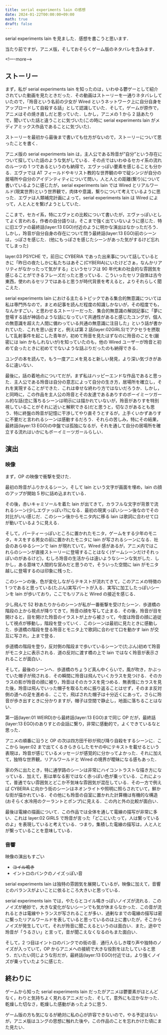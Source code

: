 ```yaml
---
title: serial experiments lain の感想
date: 2024-01-22T00:00:00+09:00
math: true
draft: false
---
```


serial experiments lain を見ました．感想を書こうと思います．

当たり前ですが，アニメ版，そしておそらくゲーム版のネタバレを含みます．

<!—-more-—>

## ストーリー

まず，私が serial experiments lain を知ったのは，いわゆる鬱ゲーとして紹介されていた動画を見たときだった．その動画はストーリーを一通りネタバレしていたので，「玲音という名前の少女が Wired というネットワーク上に自分自身をアップロードして自殺する話」として認識していた．そして，ゲームが原作で，アニメはその焼き直しだと思っていた．しかし，アニメの 1 から 2 話あたりで，聞いていた話と違うことに気づいた(この時に serial experiments lain がメディアミックス作品であることに気づいた)．

ストーリーを最初から最後まで書いても仕方がないので，ストーリーについて思ったことを書く．

アニメ版の serial experiments lain は，主人公である玲音が”自分”という存在について探していた話のような気がしている．その点ではいわゆるセカイ系の流れのルーツの 1 つであるというのも納得で，エヴァっぽい要素を感じることも分かる．エヴァでは AT フィールドやキリスト教的な世界観の中で碇シンジが自分の居場所や自分のアイデンティティについて問い，人と人との距離(繋り)について書いているように感じたが，serial experiments lain では Wired とリアルワールド(現実世界)という世界観で，肉体や意識，繋りについて考えているように思った．エヴァは人類補完計画によって，serial experiments lain は Wired によって，人と人とを繋げようとしていた．

ここまで，セカイ系，特にエヴァとの比較について書いたが，エヴァっぽいとしてよく言われる，作者の自分語りは，そこまで強く出ていないように感じた．特に旧エヴァの最終話(layer:13 EGO)付近のように明かな演出はなかっただろう．しかし，玲音が自分自身の存在について問う最終話(layer:13 EGO)前のシーンは，っぽさを感じた．(他にもっぽさを感じたシーンがあった気がするけど忘れてしまった)

layer:03 PSYCHE で，前日に CYBERIA であった出来事について話しているときに「昨日の夜たしかに私たちはあそこ(CYBERIA)にいたけどさぁ，なんかリアリティがなかったって気がする」というセリフは 90 年代末の社会的な雰囲気を感じることができるフレーズだったと思っている．こういったセリフ自体は古今東西，使われるセリフではあると思うが時代背景を考えると，よりそれらしく聞こえた．

serial experiments lain における主たるトピックである集合的無意識については私は専門外なので，まとめ記事を読んだ程度の知識しかないが，その程度でも，なんかすごい，と思わせるストーリーだった．集合的無意識の解説記事に「夢に登場する話が神話のような話になっていて共通性があると感じたユングが，個人の無意識を超えた人間に備わっている共通の無意識に注目した」という話が書かれていた．これを思い出すと，例えば第 2 話(layer:02GIRLS)でアクセラを摂取して乱射事件を起こした青年が，初めて玲音を見たはずなのに玲音のことを(厳密には lain かもしれないが)を知っていたのも，他の Wired ユーザーが玲音と初めて会ったときに初めてでないような話ぶりだったのも納得できる．

ユングの本を読んで，もう一度アニメを見ると新しい発見，より深い気づきがあるに違いない．

最後に，話の着地点についてだが，まず私はハッピーエンドな作品であると思った．主人公である玲音は自分の意志によって自分の生き方，居場所を確立し，それを実現することができた．これは幸せな終わり方ではないだろうか．しかし，と同時に，この作品を主人公の玲音とその友達であるありすのボーイミーツガール的な話(恋に落ちるシーンは明示には描かれていないが，玲音がありすを特別視していることがそれに近いと解釈できる)だと思うと，切なさがあるとも思う．特に終盤の玲音が記憶に干渉してやり直そうとするが，上手くいかずありすに不要だと言われるシーンは感動するだろう．それらの苦しみ，特にその結果，最終話(layer:13 EGO)の中盤では孤独になるが，それを通して自分の居場所を確立する流れはいかにもボーイミーツガールらしい．

## 演出

### 映像

まず，OP の映像で衝撃を受けた．

最初の玲音がふりかえるシーン，そして lain という文字が画面を埋め，lain の顔のアップが開始 5 秒に詰め込まれている．

その後，赤いキャミソールを着た lain が出てきて，カラフルな文字が背景で流れるシーン(少しエヴァっぽい?)になる．最初の現実っぽいシーン後なのでその対比がいい感じだ．このシーン後からモニタ内に移る lain は歌詞に合わせて口が動いているように見える．

そして，パーティーっぽいところに置かれたモニタ，ゲームをする少年のモニタ，キスをする男女の前に置かれたモニタに lain が写されるシーンになる．社会のあらゆるシーンで lain が現れていて，Wired 感があるが，アニメ内ではこれらのシーンが直接ストーリーに登場することはなく(ゲームシーンだけそれっぽいのがあるけど)，むしろ玲音の生活からは遠いようなシーンな気がした．しかし，ある意味で人間的な営みだと思うので，そういった空間に lain がモニタ越しに登場するのは印象に残った．

このシーンの後，色が変化しながらテキストが流れてきて，このアニメの特徴の 1 つであると思っている(たぶん)実写パートが入る．実写に加工したっぽいシーンを lain が歩いており，ここでもリアルと Wired の接近を感じる．

少し飛んで 52 秒あたりからのシーンが私が一番衝撃を受けたシーン．歩道橋の階段の上から視点が降りてきて，玲音の顔を写して止まる．その後，玲音が目を開けると，目を開けた玲音のイラストが上から被さって，今度は玲音の顔に追従して視点が移動し，階段を登っていく．このシーンは最初に見たときに感動した．歩道橋の階段を登る玲音とモニタ上で歌詞に合わせて口を動かす lain が交互に写され，上まで登る．

歩道橋の階段を登り，反対側の階段まで歩いているシーンで(たぶん)初めて玲音がモニタ上に表示される．道の反対に渡す橋の上で lain ではなく玲音が表示されることが面白い．

そして，最後のシーンへ．歩道橋のちょうど真ん中くらいで，風が吹き，かぶっていた帽子が飛される．その瞬間に玲音は飛んでいくカラスを見つける．そのカラスの影が玲音の顔に被り，玲音はそのカラスを見つめる．無表情にカラスを見た後，玲音は飛んでいった帽子を取るために振り返ることはせず，そのまま反対側の道への足を進める．ここで，飛ばされた帽子は十分近くにあって，さらに玲音が歩き出すときに分かりますが，帽子は空間で静止し，地面に落ちることはない．

第一話(layer:01 WEIRD)から最終話(layer:13 EGO)まで同じ OP だが，最終話(layer:13 EGO)のありすとの会話に繋り，非常に感動的で，よくできているなと思った．

アニメの順番に沿うと OP の次は四方田千砂が飛び降り自殺をするシーンに．ここから layer:02 まで出てくるきらきらしたモヤの中にテキストを載せるという表現は，玲音が感じているメッセージが感覚的に分かってよかった．それに加えて，独特な世界観，リアルワールドと Wired の境界が曖昧になる感もあった．

家の外に出たとき，特に通学路のシーンは非常にハイコントラストな描き方になっている．加えて，影は単なる影ではなく赤っぽい色が乗っている．これによって，普通でない雰囲気とどこか不気味な雰囲気が混在している．その一方で例えば CYBERIA に向かう街のシーンはネオンライトや照明に照らされていて，鮮かな街が描かれている．その他にも玲音の自室に置かれた計算機は有機的な構造(おそらく水冷用のクーラントとポンプ)に見える．この内と外の比較が面白い．

最後は電線の描画について．この作品では全体を通して電線の描写が非常に多い．これは layer:02 GIRLS で玲音が言った「どこにいたって，人は繋っているのよ」を表現していると考えている．つまり，集積した電線の描写は，人と人とが繋っていることを意味している．

### 音響

映像の演出もすごい

- ~~コイル鳴き~~
- イントロのバンクのノイズっぽい音

serial experiments lain は独特の雰囲気を展開しているが，映像に加えて，音響とのバランスがよいことに依るところ大きいと思っている．

serial experiments lain では，やたらとコイル鳴きっぽいノイズが流れる．このノイズが絶妙で，大きな変化がないシーンでも気が休まらなかった．この音が流れるときは電線やトランスが写されることが多い．過剰なまでの電線の描写は密に繋ったリアルワールドを表していると思っているのは上に書いたが，そこからノイズが発生していて，それが玲音に聞こえるというのは面白い．また，途中で玲音が「うるさい」と言って，音が聞こえなくなるのもまた面白い．

そして，2 つ目はイントロのバンクでの街の音．通行人らしき喋り声や独特のノイズが入っていて，OP からアニメへの接続で大きな役割をはたしていると思う．だいたい同じような形だが，最終話(layer:13 EGO)付近では，より強くノイズが乗っていたように感じた．

## 終わりに

ゲームから知った serial experiments lain だったがアニメは鬱要素がほとんどなく，わりと気持ちよく見れるアニメだった．そして，意外にも泣かなかった．乾燥した切なさ，乾燥した感動があったように思う．

ゲーム版の方も気になるが絶対に私の心が許容できないので，やる予定はないが，アニメ版はユングの思想に触れた後や，この作品のことを忘れかけた頃にまた見たい．